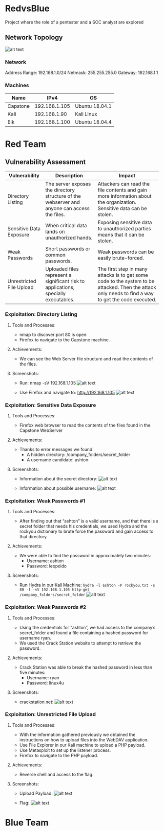 
# RedvsBlue
Project where the role of a pentester and a SOC analyst are explored


## Network Topology

![alt text](https://github.com/alesanv/RedvsBlue/blob/main/Images/Topology/Project2.jpg "Network Topology")

### Network
Address Range: 192.168.1.0/24
Netmask: 255.255.255.0
Gateway: 192.168.1.1

### Machines
| Name     | IPv4          | OS             |
|----------|---------------|----------------|
| Capstone | 192.168.1.105 | Ubuntu 18.04.1 |
| Kali     | 192.168.1.90  | Kali Linux     |
| Elk      | 192.168.1.100 | Ubuntu 18.04.4 |


# Red Team

## Vulnerability Assessment

| Vulnerability            | Description                                                                                  | Impact                                                                                                                                              |
|--------------------------|----------------------------------------------------------------------------------------------|-----------------------------------------------------------------------------------------------------------------------------------------------------|
| Directory Listing        | The server exposes the directory structure of the webserver and anyone can access the files. | Attackers can read the file contents and gain more information about the organization. Sensitive data can be stolen.                                |
| Sensitive Data Exposure  | When critical data lands on unauthorized hands.                                              | Exposing sensitive data to unauthorized parties means that it can be stolen.                                                                        |
| Weak Passwords           | Short passwords or common passwords.                                                         | Weak passwords can be easily brute-forced.                                                                                                          |
| Unrestricted File Upload | Uploaded files represent a significant risk to applications, specially executables.          | The first step in many attacks is to get some code to the system to be attacked. Then the attack only needs to find a way to get the code executed. |



### Exploitation: Directory Listing
1. Tools and Processes:
   - nmap to discover port 80 is open
   - Firefox to navigate to the Capstone machine.
   
2. Achievements:
   - We can see the Web Server file structure and read the contents of the files.
 
3. Screenshots:
   - Run: nmap -sV 192.168.1.105
![alt text](https://github.com/alesanv/RedvsBlue/blob/main/Images/RedTeam/1_1_nmap.PNG "nmap service scan")
   
   - Use Firefox and navigate to: http://192.168.1.105
![alt text](https://github.com/alesanv/RedvsBlue/blob/main/Images/RedTeam/2_1_directory_listing.PNG "Directory Listing")

### Exploitation: Sensitive Data Exposure
1. Tools and Processes:
   - Firefox web browser to read the contents of the files found in the Capstone WebServer
   
2. Achievements:
   - Thanks to error messages we found:
      - A hidden directory: /company_folders/secret_folder
      - A username candidate: ashton 
 
3. Screenshots:
   - Information about the secret directory:
![alt text](https://github.com/alesanv/RedvsBlue/blob/main/Images/RedTeam/3_1_file1txt.PNG "secret directory")
   
   - Information about possible username:
![alt text](https://github.com/alesanv/RedvsBlue/blob/main/Images/RedTeam/3_2_secret_folder_auth.PNG "username")

### Exploitation: Weak Passwords #1
1. Tools and Processes:
   - After finding out that “ashton” is a valid username, and that there is a secret folder that needs his credentials, we used Hydra and the rockyou dictionary to brute force the password and gain access to that directory.
   
2. Achievements:
   - We were able to find the password in approximately two minutes:
      - Username: ashton
      - Password: leopoldo 
 
3. Screenshots:
   - Run Hydra in our Kali Machine: ```hydra -l ashton -P rockyou.txt -s 80 -f -vV 192.168.1.105 http-get  /company_folders/secret_folder```
![alt text](https://github.com/alesanv/RedvsBlue/blob/main/Images/RedTeam/4_1_ashton_hydra.PNG "Hydra results")
  
### Exploitation: Weak Passwords #2
1. Tools and Processes:
   - Using the credentials for “ashton”, we had access to the company’s secret_folder and found a file containing a hashed password for username ryan.
   - We used the Crack Station website to attempt to retrieve the password.
   
2. Achievements:
   - Crack Station was able to break the hashed password in less than five minutes:
      - Username: ryan
      - Password: linux4u 
 
3. Screenshots:
   - crackstation.net:
![alt text](https://github.com/alesanv/RedvsBlue/blob/main/Images/RedTeam/5_1_crackstation.PNG "Crackstation")
  
### Exploitation: Unrestricted File Upload
1. Tools and Processes:
   - With the information gathered  previously we obtained the instructions on how to upload files into the WebDAV application.
   - Use File Explorer in our Kali machine to upload a PHP payload.
   - Use Metasploit to set up the listener process.
   - Firefox to navigate to the PHP payload.
   
2. Achievements:
   - Reverse shell and access to the flag. 
 
3. Screenshots:
   - Upload Payload:
![alt text](https://github.com/alesanv/RedvsBlue/blob/main/Images/RedTeam/6_1_shareddirectorycontents.PNG "PHP Payload")

   - Flag:
![alt text](https://github.com/alesanv/RedvsBlue/blob/main/Images/RedTeam/6_2_flag.PNG "Flag")

# Blue Team


